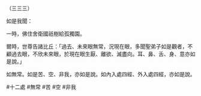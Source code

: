 （三三三）

如是我聞：

一時，佛住舍衛國祇樹給孤獨園。

爾時，世尊告諸比丘：「過去、未來眼無常，況現在眼，多聞聖弟子如是觀者，不顧過去眼，不欣未來眼，於現在眼生厭、離欲、滅盡向。耳、鼻、舌、身、意亦如是說。」

如無常。如是苦、空、非我，亦如是說。如內入處四經、外入處四經，亦如是說。



#十二處
#無常
#苦
#空
#非我
